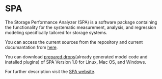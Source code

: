 SPA
===

The Storage Performance Analyzer (SPA) is a software package containing the functionality for the systematic measurement, analysis, and regression modeling specifically tailored for storage systems. 

You can access the current sources from the repository and current documantation from <a href="https://github.com/StoragePerformanceAnalyzer/SPA/blob/documentation/howto.pdf" target="_blank">here</a>. 

You can download <a href="https://github.com/StoragePerformanceAnalyzer/SPA/releases/tag/v1.0" target="_blank">prepared drops</a>(already generated model code and installed plugins) of SPA Version 1.0 for Linux, Mac OS, and Windows.


For further description visit the <a href="http://storageperformanceanalyzer.github.io/SPA" target="_blank">SPA website</a>. 

